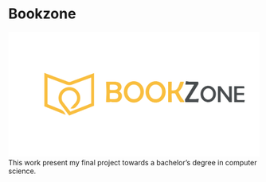 # Bookzone
![alt text](https://github.com/Malek-Mzali/Bookzone/blob/master/Bookzone/wwwroot/img/assets/logo.png) <br/>
This work present my final project towards a bachelor’s degree in computer science.

